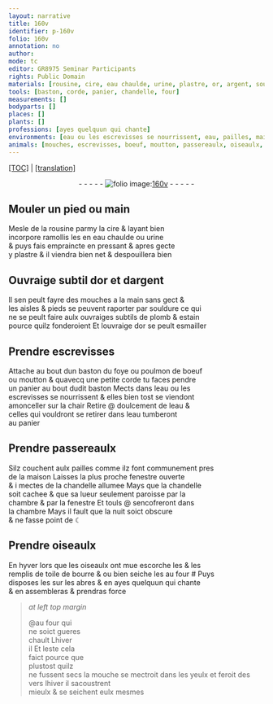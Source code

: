 ```yaml
---
layout: narrative
title: 160v
identifier: p-160v
folio: 160v
annotation: no
author:
mode: tc
editor: GR8975 Seminar Participants
rights: Public Domain
materials: [rousine, cire, eau chaulde, urine, plastre, or, argent, souldure, plomb, estain, esmailler, foye ou poulmon de boeuf ou moutton, eau, chair, pailles, chandelle, toile de bourre]
tools: [baston, corde, panier, chandelle, four]
measurements: []
bodyparts: []
places: []
plants: []
professions: [ayes quelquun qui chante]
environments: [eau ou les escrevisses se nourrissent, eau, pailles, maison, nuit soict obscure & ne fasse point de ☾]
animals: [mouches, escrevisses, boeuf, moutton, passereaulx, oiseaulx, mouche, vers]
---
```


 <p><a href="{{ site.baseurl }}/diplomatic/">[TOC]</a> | <a href="{{ site.baseurl }}/texts/p-160v_tl/" target="_blank">[translation]</a></p><div class="folio" align="center">- - - - - <a href="http://gallica.bnf.fr/ark:/12148/btv1b10500001g/f326.item.r=" target="_blank"><img src="https://cu-mkp.github.io/2017-workshop-edition/assets/photo-icon.png" alt="folio image: " style="display:inline-block; margin-bottom:-3px;"/>160v</a> - - - - - </div>  
  

## Mouler un pied ou main

 
Mesle de la <span class="m">rousine</span> parmy la <span class="m">cire</span> & layant bien<br/> incorpore ramollis les en <span class="m">eau chaulde</span> ou <span class="m">urine</span><br/> & puys fais empraincte en pressant & apres gecte<br/> y <span class="m">plastre</span> & il viendra bien net & despouillera bien
 
 
  

## Ouvraige subtil d<span class="m">or</span> et d<span class="m">argent</span>

 
Il sen peult fayre des <span class="al">mouches</span> a la main sans gect &<br/> les aisles & pieds se peuvent raporter par <span class="m">souldure</span> ce qui<br/> ne se peult faire aulx ouvraiges subtils de <span class="m">plomb</span> & <span class="m">estain</span><br/> pource quilz fonderoient Et louvraige d<span class="m">or</span> se peult <span class="m">esmailler</span>
 
 
  

## Prendre <span class="al">escrevisses</span>

 
Attache au bout dun <span class="tl">baston</span> du <span class="m">foye ou poulmon de <span class="al">boeuf</span><br/> ou <span class="al">moutton</span></span> & quavecq une petite <span class="tl">corde</span> tu faces pendre<br/> un <span class="tl">panier</span> au bout dudit <span class="tl">baston</span> Mects dans l<span class="env"><span class="m">eau</span> ou les<br/> <span class="al">escrevisses</span> se nourrissent</span> & elles bien tost se viendont<br/> amonceller sur la <span class="m">chair</span> Retire @ doulcem<span class="exp">ent</span> de l<span class="env">eau</span> &<br/> celles qui vouldront se retirer dans l<span class="env">eau</span> tumberont<br/> au <span class="tl">panier</span>
 
 
  

## Prendre <span class="al">passereaulx</span>

 
Silz couchent aulx <span class="env"><span class="m">pailles</span></span> co<span class="exp">mm</span>e ilz font co<span class="exp">mmun</span>em<span class="exp">ent</span> pres<br/> de la <span class="env">maison</span> Laisses la plus proche fenestre ouverte<br/> & i mectes de la <span class="tl"><span class="m">chandelle</span></span> allumee Mays que la <span class="tl"><span class="m">chandelle</span></span><br/> soit cachee & que sa lueur seulement paroisse par la<br/> chambre & par la fenestre Et touls @ sencofreront dans<br/> la chambre Mays il fault que la <span class="env"><span class="tmp">nuit</span> soict obscure<br/> & ne fasse point de ☾</span>
 
 
  

## Prendre <span class="al">oiseaulx</span>

 
En <span class="tmp">hyver</span> lors que les <span class="al">oiseaulx</span> ont mue escorche les & les<br/> remplis de <span class="m">toile de bourre</span> <span class="del">&</span> <span class="add">ou bien</span> seiche les au <span class="tl">four</span> # Puys<br/> disposes les sur les abres & en <span class="pro">ayes quelquun qui chante</span><br/> & en assembleras & prendras force
 
> *at left top margin*
> 
> 
> @au <span class="tl">four</span> qui<br/> ne soict gueres<br/> chault <span class="del">L<span class="tmp">hiver</span></span><br/> <span class="del">il</span> <span class="add">Et</span> l<span class="tmp">este</span> cela<br/> faict pource que<br/> plustost quilz<br/> ne fussent secs la <span class="al">mouche</span> se mectroit dans les yeulx <span class="add">et feroit des <span class="al">vers</span></span> l<span class="tmp">hiver</span> il sacoustrent<br/> mieulx & se seichent eulx mesmes
 
 